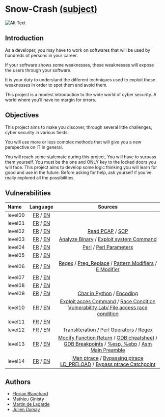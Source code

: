 # Snow-Crash [(subject)](https://cdn.intra.42.fr/pdf/pdf/13253/en.subject.pdf)

![Alt Text](https://media.giphy.com/media/eCqFYAVjjDksg/giphy.gif)

## Introduction
As a developer, you may have to work on softwares that will be used by hundreds of persons in your career.

If your software shows some weaknesses, these weaknesses will expose the users through your software.

It is your duty to understand the different techniques used to exploit these weaknesses in order to spot them and avoid them.

This project is a modest introduction to the wide world of cyber security. A world where you’ll have no margin for errors.

## Objectives
This project aims to make you discover, through several little challenges, cyber security in various fields.

You will use more or less complex methods that will give you a new perspective on IT in general.

You will reach some stalemate during this project. You will have to surpass them yourself. You must be the one and ONLY key to the locked doors you will face. This project aims to develop some logic thinking you will learn for good and use in the future. Before asking for help, ask yourself if you’ve really explored all the possibilities.

## Vulnerabilities

| Name | Language | Sources
|:---------|:--------:|:--------:|
|level00|[FR](https://github.com/ChokMania/snow-crash/blob/master/level00/Ressources/explications_fr.md) / [EN](https://github.com/ChokMania/snow-crash/blob/master/level00/Ressources/explanations_en.md) | |
|level01|[FR](https://github.com/ChokMania/snow-crash/blob/master/level01/Ressources/explications_fr.md) / [EN](https://github.com/ChokMania/snow-crash/blob/master/level01/Ressources/explanations_en.md) | |
|level02|[FR](https://github.com/ChokMania/snow-crash/blob/master/level02/Ressources/explications_fr.md) / [EN](https://github.com/ChokMania/snow-crash/blob/master/level02/Ressources/explanations_en.md) | [Read PCAP](https://serverfault.com/questions/38626/how-can-i-read-pcap-files-in-a-friendly-format) / [SCP](https://linuxize.com/post/how-to-use-scp-command-to-securely-transfer-files/)|
|level03|[FR](https://github.com/ChokMania/snow-crash/blob/master/level03/Ressources/explications_fr.md) / [EN](https://github.com/ChokMania/snow-crash/blob/master/level03/Ressources/explanations_en.md) | [Analyze Binary](https://opensource.com/article/20/4/linux-binary-analysis) / [Exploit system Command](https://stackoverflow.com/questions/8304396/what-is-vulnerable-about-this-c-code)|
|level04|[FR](https://github.com/ChokMania/snow-crash/blob/master/level04/Ressources/explications_fr.md) / [EN](https://github.com/ChokMania/snow-crash/blob/master/level04/Ressources/explanations_en.md) | [Perl](https://formation-perl.fr/guide-perl-05.html) / [Perl Parameters](https://www.cs.ait.ac.th/~on/O/oreilly/perl/learn32/ch18_04.htm)|
|level05|[FR](https://github.com/ChokMania/snow-crash/blob/master/level05/Ressources/explications_fr.md) / [EN](https://github.com/ChokMania/snow-crash/blob/master/level05/Ressources/explanations_en.md) | |
|level06|[FR](https://github.com/ChokMania/snow-crash/blob/master/level06/Ressources/explications_fr.md) / [EN](https://github.com/ChokMania/snow-crash/blob/master/level06/Ressources/explanations_en.md) | [Regex](https://regex101.com/) / [Preg_Replace](https://www.php.net/manual/fr/function.preg-replace.php) / [Pattern Modifiers](https://www.php.net/manual/en/reference.pcre.pattern.modifiers.php) / [E Modifier](https://stackoverflow.com/questions/15454220/replace-preg-replace-e-modifier-with-preg-replace-callback)|
|level07|[FR](https://github.com/ChokMania/snow-crash/blob/master/level07/Ressources/explications_fr.md) / [EN](https://github.com/ChokMania/snow-crash/blob/master/level07/Ressources/explanations_en.md) | |
|level08|[FR](https://github.com/ChokMania/snow-crash/blob/master/level08/Ressources/explications_fr.md) / [EN](https://github.com/ChokMania/snow-crash/blob/master/level08/Ressources/explanations_en.md) | |
|level09|[FR](https://github.com/ChokMania/snow-crash/blob/master/level09/Ressources/explications_fr.md) / [EN](https://github.com/ChokMania/snow-crash/blob/master/level09/Ressources/explanations_en.md) | [Char in Python](https://stackoverflow.com/questions/47310929/does-python-support-character-type) / [Encoding](https://stackoverflow.com/questions/27366479/python-3-os-walk-file-paths-unicodeencodeerror-utf-8-codec-cant-encode-s)|
|level10|[FR](https://github.com/ChokMania/snow-crash/blob/master/level10/Ressources/explications_fr.md) / [EN](https://github.com/ChokMania/snow-crash/blob/master/level10/Ressources/explanations_en.md) | [Exploit acces Command](https://security.stackexchange.com/questions/42659/how-is-using-acces-opening-a-security-hole) / [Race Condition Vulnerability Lab/ ](https://github.com/firmianay/Life-long-Learner/blob/master/SEED-labs/race-condition-vulnerability-lab.md) [File access race condition](https://vulncat.fortify.com/en/detail?id=desc.controlflow.cpp.file_access_race_condition)|
|level11|[FR](https://github.com/ChokMania/snow-crash/blob/master/level11/Ressources/explications_fr.md) / [EN](https://github.com/ChokMania/snow-crash/blob/master/level11/Ressources/explanations_en.md) | |
|level12|[FR](https://github.com/ChokMania/snow-crash/blob/master/level12/Ressources/explications_fr.md) / [EN](https://github.com/ChokMania/snow-crash/blob/master/level12/Ressources/explanations_en.md) | [Transliteration](https://unix.stackexchange.com/questions/86929/can-tr-work-with-regex) / [Perl Operators](http://perl.mines-albi.fr/DocFr/perlrequick.html) / [Regex](https://regex101.com/)|
|level13|[FR](https://github.com/ChokMania/snow-crash/blob/master/level13/Ressources/explications_fr.md) / [EN](https://github.com/ChokMania/snow-crash/blob/master/level13/Ressources/explanations_en.md) | [Modify Function Return](https://www.opensourceforu.com/2011/08/modify-function-return-value-hack-part-1/) / [GDB cheatsheet](https://darkdust.net/files/GDB%20Cheat%20Sheet.pdf) / [GDB Breakpoints](https://sourceware.org/gdb/onlinedocs/gdb/Set-Breaks.html) / [%esp, %ebp](https://reverseengineering.stackexchange.com/questions/2073/what-purpose-of-mov-esp-ebp) / [Asm Main Preamble](https://reverseengineering.stackexchange.com/questions/15173/what-is-the-purpose-of-these-instructions-before-the-main-preamble)|
|level14|[FR](https://github.com/ChokMania/snow-crash/blob/master/level14/Ressources/explications_fr.md) / [EN](https://github.com/ChokMania/snow-crash/blob/master/level14/Ressources/explanations_en.md) | [Man ptrace](https://www.man7.org/linux/man-pages/man2/ptrace.2.html) / [Bypassing ptrace LD_PRELOAD](https://dev.to/denisnutiu/bypassing-ptrace-calls-with-ldpreload-on-linux-12jl) / [Bypass ptrace Catchpoint](https://gist.github.com/poxyran/71a993d292eee10e95b4ff87066ea8f2)|

## Authors

- [Florian Blanchard](https://github.com/floblanc)
- [Mathieu Ginisty](https://github.com/maginist)
- [Martin de Lagarde](https://github.com/Martydl)
- [Julien Dumay](https://github.com/ChokMania)

